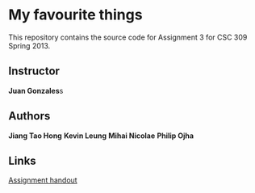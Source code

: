 My favourite things
===================

This repository contains the source code for Assignment 3 for CSC 309 Spring 2013.

## Instructor

**Juan Gonzales**s

## Authors

**Jiang Tao Hong**
**Kevin Leung**
**Mihai Nicolae**
**Philip Ojha**

## Links

[Assignment handout](http://csc309.fabspaces.cc/?page_id=158)
